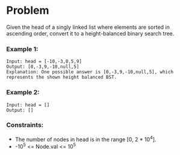 # Problem

Given the head of a singly linked list where elements are sorted in ascending order, convert it to a height-balanced binary search tree.

### Example 1:

```
Input: head = [-10,-3,0,5,9]
Output: [0,-3,9,-10,null,5]
Explanation: One possible answer is [0,-3,9,-10,null,5], which represents the shown height balanced BST.
```

### Example 2:
```
Input: head = []
Output: []
```

### Constraints:

- The number of nodes in head is in the range [0, 2 * 10<sup>4</sup>].
- -10<sup>5</sup> <= Node.val <= 10<sup>5</sup>

